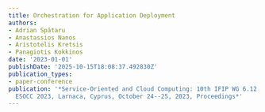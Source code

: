 ```yaml
---
title: Orchestration for Application Deployment
authors:
- Adrian Spătaru
- Anastassios Nanos
- Aristotelis Kretsis
- Panagiotis Kokkinos
date: '2023-01-01'
publishDate: '2025-10-15T18:08:37.492830Z'
publication_types:
- paper-conference
publication: '*Service-Oriented and Cloud Computing: 10th IFIP WG 6.12 European Conference,
  ESOCC 2023, Larnaca, Cyprus, October 24--25, 2023, Proceedings*'
---
```

